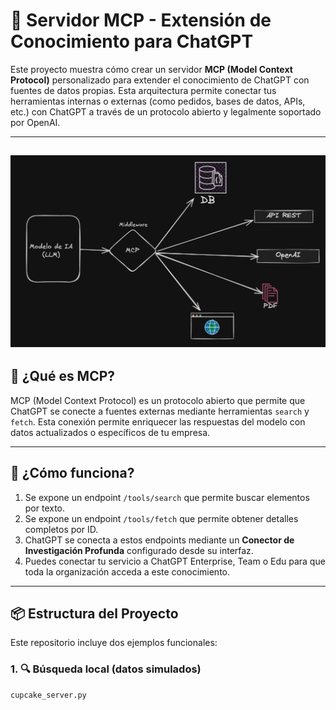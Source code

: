 # 🧠 Servidor MCP - Extensión de Conocimiento para ChatGPT

Este proyecto muestra cómo crear un servidor **MCP (Model Context Protocol)** personalizado para extender el conocimiento de ChatGPT con fuentes de datos propias. Esta arquitectura permite conectar tus herramientas internas o externas (como pedidos, bases de datos, APIs, etc.) con ChatGPT a través de un protocolo abierto y legalmente soportado por OpenAI.

---

## ![alt text](image.png)

## 🚀 ¿Qué es MCP?

MCP (Model Context Protocol) es un protocolo abierto que permite que ChatGPT se conecte a fuentes externas mediante herramientas `search` y `fetch`. Esta conexión permite enriquecer las respuestas del modelo con datos actualizados o específicos de tu empresa.

---

## 🧩 ¿Cómo funciona?

1. Se expone un endpoint `/tools/search` que permite buscar elementos por texto.
2. Se expone un endpoint `/tools/fetch` que permite obtener detalles completos por ID.
3. ChatGPT se conecta a estos endpoints mediante un **Conector de Investigación Profunda** configurado desde su interfaz.
4. Puedes conectar tu servicio a ChatGPT Enterprise, Team o Edu para que toda la organización acceda a este conocimiento.

---

## 📦 Estructura del Proyecto

Este repositorio incluye dos ejemplos funcionales:

### 1. 🔍 Búsqueda local (datos simulados)

```bash
cupcake_server.py
```
